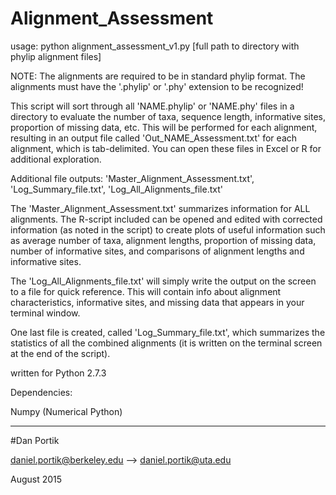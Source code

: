 # Alignment_Assessment

usage: python alignment_assessment_v1.py [full path to directory with phylip alignment files]

NOTE:
The alignments are required to be in standard phylip format.
The alignments must have the '.phylip' or '.phy' extension to be recognized!


This script will sort through all 'NAME.phylip' or 'NAME.phy' files in a directory to evaluate
the number of taxa, sequence length, informative sites, proportion of missing data, etc.
This will be performed for each alignment, resulting in an output file
called 'Out_NAME_Assessment.txt' for each alignment, which is tab-delimited. 
You can open these files in Excel or R for additional exploration.

Additional file outputs:
'Master_Alignment_Assessment.txt', 'Log_Summary_file.txt', 'Log_All_Alignments_file.txt'

The 'Master_Alignment_Assessment.txt' summarizes information for ALL alignments. 
The R-script included can be opened and edited with corrected information 
(as noted in the script) to create plots of useful information such as 
average number of taxa, alignment lengths, proportion of missing data,
number of informative sites, and comparisons of alignment lengths and 
informative sites.

The 'Log_All_Alignments_file.txt' will simply write the output on the screen to a file
for quick reference. This will contain info about alignment characteristics, informative
sites, and missing data that appears in your terminal window.

One last file is created, called 'Log_Summary_file.txt', which summarizes the statistics of
all the combined alignments (it is written on the terminal screen at the end of the script).

written for Python 2.7.3

Dependencies:

Numpy (Numerical Python)

------------------------

#Dan Portik

daniel.portik@berkeley.edu --> daniel.portik@uta.edu

August 2015

